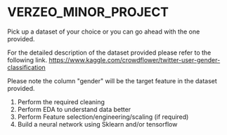 # VERZEO_MINOR_PROJECT
Pick up a dataset of your choice or you can go ahead with the one provided.

For the detailed description of the dataset provided please refer to the following link.
https://www.kaggle.com/crowdflower/twitter-user-gender-classification

Please note the column "gender" will be the target feature in the dataset provided.

1) Perform the required cleaning
2) Perform EDA to understand data better
3) Perform Feature selection/engineering/scaling (if required)
4) Build a neural network using Sklearn and/or tensorflow

